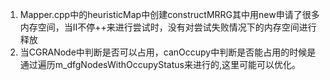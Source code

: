 1. Mapper.cpp中的heuristicMap中创建constructMRRG其中用new申请了很多内存空间，当II不停++来进行尝试时，没有对尝试失败情况下的内存空间进行释放
2. 当CGRANode中判断是否可以占用，canOccupy中判断是否能占用的时候是通过遍历m\_dfgNodesWithOccupyStatus来进行的,这里可能可以优化。
